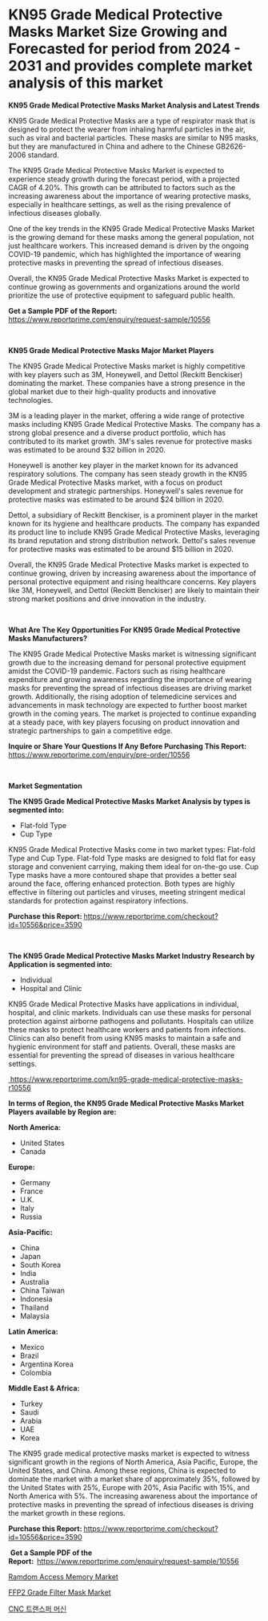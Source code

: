 <p><h1>KN95 Grade Medical Protective Masks Market Size Growing and Forecasted for period from 2024 - 2031 and provides complete market analysis of this market</h1></p><p><strong>KN95 Grade Medical Protective Masks Market Analysis and Latest Trends</strong></p>
<p><p>KN95 Grade Medical Protective Masks are a type of respirator mask that is designed to protect the wearer from inhaling harmful particles in the air, such as viral and bacterial particles. These masks are similar to N95 masks, but they are manufactured in China and adhere to the Chinese GB2626-2006 standard.</p><p>The KN95 Grade Medical Protective Masks Market is expected to experience steady growth during the forecast period, with a projected CAGR of 4.20%. This growth can be attributed to factors such as the increasing awareness about the importance of wearing protective masks, especially in healthcare settings, as well as the rising prevalence of infectious diseases globally.</p><p>One of the key trends in the KN95 Grade Medical Protective Masks Market is the growing demand for these masks among the general population, not just healthcare workers. This increased demand is driven by the ongoing COVID-19 pandemic, which has highlighted the importance of wearing protective masks in preventing the spread of infectious diseases.</p><p>Overall, the KN95 Grade Medical Protective Masks Market is expected to continue growing as governments and organizations around the world prioritize the use of protective equipment to safeguard public health.</p></p>
<p><strong>Get a Sample PDF of the Report:&nbsp;</strong> <a href="https://www.reportprime.com/enquiry/request-sample/10556">https://www.reportprime.com/enquiry/request-sample/10556</a></p>
<p>&nbsp;</p>
<p><strong>KN95 Grade Medical Protective Masks Major Market Players</strong></p>
<p><p>The KN95 Grade Medical Protective Masks market is highly competitive with key players such as 3M, Honeywell, and Dettol (Reckitt Benckiser) dominating the market. These companies have a strong presence in the global market due to their high-quality products and innovative technologies. </p><p>3M is a leading player in the market, offering a wide range of protective masks including KN95 Grade Medical Protective Masks. The company has a strong global presence and a diverse product portfolio, which has contributed to its market growth. 3M's sales revenue for protective masks was estimated to be around $32 billion in 2020.</p><p>Honeywell is another key player in the market known for its advanced respiratory solutions. The company has seen steady growth in the KN95 Grade Medical Protective Masks market, with a focus on product development and strategic partnerships. Honeywell's sales revenue for protective masks was estimated to be around $24 billion in 2020.</p><p>Dettol, a subsidiary of Reckitt Benckiser, is a prominent player in the market known for its hygiene and healthcare products. The company has expanded its product line to include KN95 Grade Medical Protective Masks, leveraging its brand reputation and strong distribution network. Dettol's sales revenue for protective masks was estimated to be around $15 billion in 2020.</p><p>Overall, the KN95 Grade Medical Protective Masks market is expected to continue growing, driven by increasing awareness about the importance of personal protective equipment and rising healthcare concerns. Key players like 3M, Honeywell, and Dettol (Reckitt Benckiser) are likely to maintain their strong market positions and drive innovation in the industry.</p></p>
<p>&nbsp;</p>
<p><strong>What Are The Key Opportunities For KN95 Grade Medical Protective Masks Manufacturers?</strong></p>
<p><p>The KN95 Grade Medical Protective Masks market is witnessing significant growth due to the increasing demand for personal protective equipment amidst the COVID-19 pandemic. Factors such as rising healthcare expenditure and growing awareness regarding the importance of wearing masks for preventing the spread of infectious diseases are driving market growth. Additionally, the rising adoption of telemedicine services and advancements in mask technology are expected to further boost market growth in the coming years. The market is projected to continue expanding at a steady pace, with key players focusing on product innovation and strategic partnerships to gain a competitive edge.</p></p>
<p><strong>Inquire or Share Your Questions If Any Before Purchasing This Report:</strong> <a href="https://www.reportprime.com/enquiry/pre-order/10556">https://www.reportprime.com/enquiry/pre-order/10556</a></p>
<p>&nbsp;</p>
<p><strong>Market Segmentation</strong></p>
<p><strong>The KN95 Grade Medical Protective Masks Market Analysis by types is segmented into:</strong></p>
<p><ul><li>Flat-fold Type</li><li>Cup Type</li></ul></p>
<p><p>KN95 Grade Medical Protective Masks come in two market types: Flat-fold Type and Cup Type. Flat-fold Type masks are designed to fold flat for easy storage and convenient carrying, making them ideal for on-the-go use. Cup Type masks have a more contoured shape that provides a better seal around the face, offering enhanced protection. Both types are highly effective in filtering out particles and viruses, meeting stringent medical standards for protection against respiratory infections.</p></p>
<p><strong>Purchase this Report:&nbsp;</strong><a href="https://www.reportprime.com/checkout?id=10556&price=3590">https://www.reportprime.com/checkout?id=10556&price=3590</a></p>
<p>&nbsp;</p>
<p><strong>The KN95 Grade Medical Protective Masks Market Industry Research by Application is segmented into:</strong></p>
<p><ul><li>Individual</li><li>Hospital and Clinic</li></ul></p>
<p><p>KN95 Grade Medical Protective Masks have applications in individual, hospital, and clinic markets. Individuals can use these masks for personal protection against airborne pathogens and pollutants. Hospitals can utilize these masks to protect healthcare workers and patients from infections. Clinics can also benefit from using KN95 masks to maintain a safe and hygienic environment for staff and patients. Overall, these masks are essential for preventing the spread of diseases in various healthcare settings.</p></p>
<p><a href="https://www.reportprime.com/kn95-grade-medical-protective-masks-r10556">&nbsp;https://www.reportprime.com/kn95-grade-medical-protective-masks-r10556</a></p>
<p><strong>In terms of Region, the KN95 Grade Medical Protective Masks Market Players available by Region are:</strong></p>
<p>
    <p> <strong> North America: </strong>
        <ul>
            <li>United States</li>
            <li>Canada</li>
        </ul>
        </p> 
    <p> <strong> Europe: </strong>
        <ul>
            <li>Germany</li>
            <li>France</li>
            <li>U.K.</li>
            <li>Italy</li>
            <li>Russia</li>
        </ul>
        </p> 
    <p> <strong> Asia-Pacific: </strong>
        <ul>
            <li>China</li>
            <li>Japan</li>
            <li>South Korea</li>
            <li>India</li>
            <li>Australia</li>
            <li>China Taiwan</li>
            <li>Indonesia</li>
            <li>Thailand</li>
            <li>Malaysia</li>
        </ul>
        </p> 
    <p> <strong> Latin America: </strong>
        <ul>
            <li>Mexico</li>
            <li>Brazil</li>
            <li>Argentina Korea</li>
            <li>Colombia</li>
        </ul>
        </p> 
    <p> <strong> Middle East & Africa: </strong>
        <ul>
            <li>Turkey</li>
            <li>Saudi</li>
            <li>Arabia</li>
            <li>UAE</li>
            <li>Korea</li>
        </ul>
    </p>
    </p>
<p><p>The KN95 grade medical protective masks market is expected to witness significant growth in the regions of North America, Asia Pacific, Europe, the United States, and China. Among these regions, China is expected to dominate the market with a market share of approximately 35%, followed by the United States with 25%, Europe with 20%, Asia Pacific with 15%, and North America with 5%. The increasing awareness about the importance of protective masks in preventing the spread of infectious diseases is driving the market growth in these regions.</p></p>
<p><strong>Purchase this Report: </strong><a href="https://www.reportprime.com/checkout?id=10556&price=3590">https://www.reportprime.com/checkout?id=10556&price=3590</a></p>
<p>&nbsp;<strong>Get a Sample PDF of the Report:&nbsp;&nbsp;</strong><a href="https://www.reportprime.com/enquiry/request-sample/10556">https://www.reportprime.com/enquiry/request-sample/10556</a></p>
<p><strong></strong></p>
<p><p><a href="https://fearless-okapi-6c8.notion.site/Ramdom-Access-Memory-Market-Size-Market-Outlook-and-Market-Forecast-2024-to-2031-18f00d33e93f493a93acc16bfd7c2cec">Ramdom Access Memory Market</a></p><p><a href="https://github.com/kathiaseamanalvaradovlprc2h/Market-Research-Report-List-2/blob/main/ffp2-grade-filter-mask-market.md">FFP2 Grade Filter Mask Market</a></p><p><a href="https://github.com/royErdmtyan906778/Market-Research-Report-List-1/blob/main/981888921959.md">CNC 트랜스퍼 머신</a></p></p>